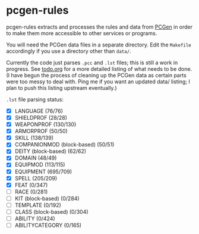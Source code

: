 
pcgen-rules
===========

pcgen-rules extracts and processes the rules and data from [PCGen](http://pcgen.sourceforge.net/01_overview.php) in order to make them more accessible to other services or programs.

You will need the PCGen data files in a separate directory. Edit the `Makefile` accordingly if you use a directory other than `data/`.

Currently the code just parses `.pcc` and `.lst` files; this is still a work in progress. See [todo.org](todo.org) for a more detailed listing of what needs to be done. (I have begun the process of cleaning up the PCGen data as certain parts were too messy to deal with. Ping me if you want an updated data/ listing; I plan to push this listing upstream eventually.)

`.lst` file parsing status:

- [x] LANGUAGE (76/76)
- [x] SHIELDPROF (28/28)
- [x] WEAPONPROF (130/130)
- [x] ARMORPROF (50/50)
- [x] SKILL (138/139)
- [x] COMPANIONMOD (block-based) (50/51)
- [x] DEITY (block-based) (62/62)
- [x] DOMAIN (48/49)
- [x] EQUIPMOD (113/115)
- [x] EQUIPMENT (695/709)
- [x] SPELL (205/209)
- [x] FEAT (0/347)
- [ ] RACE (0/281)
- [ ] KIT (block-based) (0/284)
- [ ] TEMPLATE (0/192)
- [ ] CLASS (block-based) (0/304)
- [ ] ABILITY (0/424)
- [ ] ABILITYCATEGORY (0/165)
